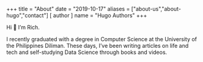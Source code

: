 +++
title = "About"
date = "2019-10-17"
aliases = ["about-us","about-hugo","contact"]
[ author ]
  name = "Hugo Authors"
+++

Hi 🌻 I’m Rich.  

I recently graduated with a degree in Computer Science at the University of the Philippines Diliman. These days, I’ve been writing articles on life and tech and self-studying Data Science through books and videos.